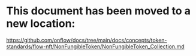 # This document has been moved to a new location:

https://github.com/onflow/docs/tree/main/docs/concepts/token-standards/flow-nft/NonFungibleToken/NonFungibleToken_Collection.md
